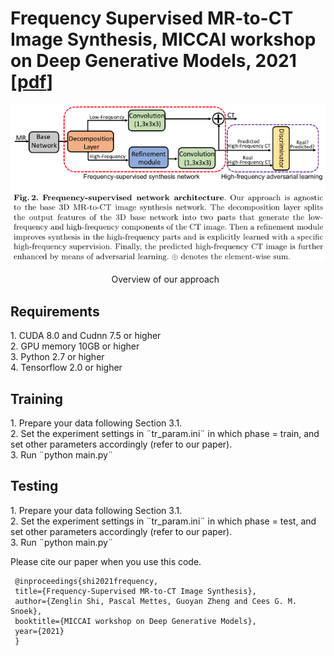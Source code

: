 # Frequency Supervised MR-to-CT Image Synthesis, MICCAI workshop on Deep Generative Models, 2021 [<a href="https://arxiv.org/pdf/2107.08962.pdf" target="_blank">pdf</a>]

![image](https://github.com/shizenglin/Frequency-Supervised-MR-to-CT-Image-Synthesis/blob/main/overview.png)
<p> &#12288 &#12288 &#12288 &#12288 &#12288 &#12288 &#12288 &#12288 &#12288 Overview of our approach </p>

<h2> Requirements </h2>
     1. CUDA 8.0 and Cudnn 7.5 or higher
<br> 2. GPU memory 10GB or higher
<br> 3. Python 2.7 or higher 
<br> 4. Tensorflow 2.0 or higher

<h2> Training </h2>
     1. Prepare your data following Section 3.1.
<br> 2. Set the experiment settings in ¨tr_param.ini¨ in which phase = train, and set other parameters accordingly (refer to our paper).
<br> 3. Run ¨python main.py¨

<h2> Testing </h2>
     1. Prepare your data following Section 3.1.
<br> 2. Set the experiment settings in ¨tr_param.ini¨ in which phase = test, and set other parameters accordingly (refer to our paper).
<br> 3. Run ¨python main.py¨


Please cite our paper when you use this code.

     @inproceedings{shi2021frequency,
     title={Frequency-Supervised MR-to-CT Image Synthesis},
     author={Zenglin Shi, Pascal Mettes, Guoyan Zheng and Cees G. M. Snoek},
     booktitle={MICCAI workshop on Deep Generative Models},
     year={2021}
     }


